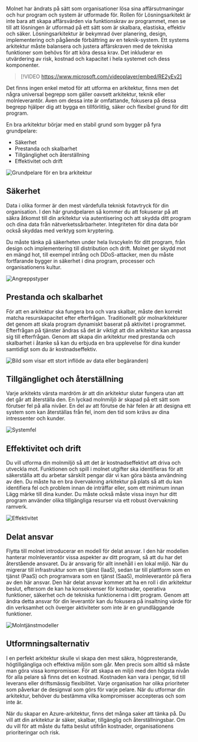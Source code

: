 Molnet har ändrats på sätt som organisationer lösa sina affärsutmaningar och hur program och system är utformade för. Rollen för Lösningsarkitekt är inte bara att skapa affärsvärden via funktionskrav av programmet, men se till att lösningen är utformad på ett sätt som är skalbara, elastiska, effektiv och säker. Lösningsarkitektur är bekymrad över planering, design, implementering och pågående förbättring av en teknik-system. Ett systems arkitektur måste balansera och justera affärskraven med de tekniska funktioner som behövs för att köra dessa krav. Det inkluderar en utvärdering av risk, kostnad och kapacitet i hela systemet och dess komponenter.

> [!VIDEO https://www.microsoft.com/videoplayer/embed/RE2yEv2]

Det finns ingen enkel metod för att utforma en arkitektur, finns men det några universal begrepp som gäller oavsett arkitektur, teknik eller molnleverantör. Även om dessa inte är omfattande, fokusera på dessa begrepp hjälper dig att bygga en tillförlitlig, säker och flexibel grund för ditt program.

En bra arkitektur börjar med en stabil grund som bygger på fyra grundpelare:

* Säkerhet
* Prestanda och skalbarhet
* Tillgänglighet och återställning
* Effektivitet och drift

![Grundpelare för en bra arkitektur](../media-draft/pillars.png)

## <a name="security"></a>Säkerhet

Data i olika former är den mest värdefulla teknisk fotavtryck för din organisation. I den här grundpelaren så kommer du att fokuserar på att säkra åtkomst till din arkitektur via autentisering och att skydda ditt program och dina data från nätverketssårbarheter. Integriteten för dina data bör också skyddas med verktyg som kryptering.

Du måste tänka på säkerheten under hela livscykeln för ditt program, från design och implementering till distribution och drift. Molnet ger skydd mot en mängd hot, till exempel intrång och DDoS-attacker, men du måste fortfarande bygger in säkerhet i dina program, processer och organisationens kultur.

![Angreppstyper](../media-draft/security.png)

## <a name="performance-and-scalability"></a>Prestanda och skalbarhet

För att en arkitektur ska fungera bra och vara skalbar, måste den korrekt matcha resurskapacitet efter efterfrågan. Traditionellt gör molnarkitekturer det genom att skala program dynamiskt baserat på aktivitet i programmet. Efterfrågan på tjänster ändras så det är viktigt att din arkitektur kan anpassa sig till efterfrågan. Genom att skapa din arkitektur med prestanda och skalbarhet i åtanke så kan du erbjuda en bra upplevelse för dina kunder samtidigt som du är kostnadseffektiv.

![Bild som visar ett stort inflöde av data eller begäranden](../media-draft/performance-demand.png))

## <a name="availability-and-recoverability"></a>Tillgänglighet och återställning

Varje arkitekts värsta mardröm är att din arkitektur slutar fungera utan att det går att återställa den. En lyckad molnmiljö är skapad på ett sätt som förutser fel på alla nivåer. En del av att förutse de här felen är att designa ett system som kan återställas från fel, inom den tid som krävs av dina intressenter och kunder.

![Systemfel](../media-draft/system-failure.png)

## <a name="efficiency-and-operations"></a>Effektivitet och drift

Du vill utforma din molnmiljö så att det är kostnadseffektivt att driva och utveckla mot. Funktionen och spill i molnet utgifter ska identifieras för att säkerställa att du arbetar särskilt pengar där vi kan göra bästa användning av den. Du måste ha en bra övervakning arkitektur på plats så att du kan identifiera fel och problem innan de inträffar eller, som ett minimum innan Lägg märke till dina kunder. Du måste också måste vissa insyn hur ditt program använder olika tillgängliga resurser via ett robust övervakning ramverk.

![Effektivitet](../media-draft/efficiency.png)

## <a name="shared-responsibility"></a>Delat ansvar

Flytta till molnet introducerar en modell för delat ansvar. I den här modellen hanterar molnleverantör vissa aspekter av ditt program, så att du har det återstående ansvaret. Du är ansvarig för allt innehåll i en lokal miljö. När du migrerar till infrastruktur som en tjänst (IaaS), sedan tar till plattform som en tjänst (PaaS) och programvara som en tjänst (SaaS), molnleverantör på flera av den här ansvar. Den här delat ansvar kommer att ha en roll i din arkitektur beslut, eftersom de kan ha konsekvenser för kostnader, operativa funktioner, säkerhet och de tekniska funktionerna i ditt program. Genom att ändra detta ansvar för din leverantör kan du fokusera på insaltning värde för din verksamhet och överger aktiviteter som inte är en grundläggande funktioner.

![Molntjänstmodeller](../media-draft/cloud-responsibility-model.png)

## <a name="design-choices"></a>Utformningsalternativ

I en perfekt arkitektur skulle vi skapa den mest säkra, högpresterande, högtillgängliga och effektiva miljön som går. Men precis som alltid så måste man göra vissa kompromisser. För att skapa en miljö med den högsta nivån för alla pelare så finns det en kostnad. Kostnaden kan vara i pengar, tid till leverans eller driftsmässig flexibilitet. Varje organisation har olika prioriteter som påverkar de designval som görs för varje pelare. När du utformar din arkitektur, behöver du bestämma vilka kompromisser accepteras och som inte är.

När du skapar en Azure-arkitektur, finns det många saker att tänka på. Du vill att din arkitektur är säker, skalbar, tillgänglig och återställningsbar. Om du vill för att måste du fatta beslut utifrån kostnader, organisationens prioriteringar och risk.